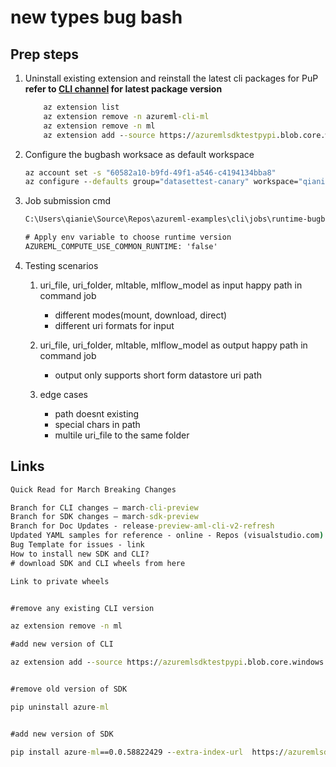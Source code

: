 # new types bug bash

## Prep steps
1. Uninstall existing extension and reinstall the latest cli packages for PuP
    **refer to [CLI channel](https://teams.microsoft.com/l/channel/19%3a0e07499759514cedb184f47791c95014%40thread.tacv2/CLI?groupId=13e1702e-ccb0-4b25-aff8-d637a92c658b&tenantId=72f988bf-86f1-41af-91ab-2d7cd011db47) for latest package version**
    ```cmd
        az extension list
        az extension remove -n azureml-cli-ml
        az extension remove -n ml
        az extension add --source https://azuremlsdktestpypi.blob.core.windows.net/wheels/sdk-cli-v2/ml-0.0.58822429-py3-none-any.whl --yes
    ```
2. Configure the bugbash worksace as default workspace
    ```cmd
    az account set -s "60582a10-b9fd-49f1-a546-c4194134bba8"
    az configure --defaults group="datasettest-canary" workspace="qianie-v2-bugbash-master"
    ```

3. Job submission cmd
    ```cmd
    C:\Users\qianie\Source\Repos\azureml-examples\cli\jobs\runtime-bugbash\lightgbm\iris> az ml job create --file .\job.yml

    # Apply env variable to choose runtime version
    AZUREML_COMPUTE_USE_COMMON_RUNTIME: 'false'
    ```

4. Testing scenarios
    1) uri_file, uri_folder, mltable, mlflow_model as input happy path in command job
        - different modes(mount, download, direct)
        - different uri formats for input
    2) uri_file, uri_folder, mltable, mlflow_model as output happy path in command job
        - output only supports short form datastore uri path

    2) edge cases
        - path doesnt existing
        - special chars in path
        - multile uri_file to the same folder


## Links
```cmd
Quick Read for March Breaking Changes

Branch for CLI changes – march-cli-preview
Branch for SDK changes – march-sdk-preview
Branch for Doc Updates - release-preview-aml-cli-v2-refresh
Updated YAML samples for reference - online - Repos (visualstudio.com)
Bug Template for issues - link
How to install new SDK and CLI?
# download SDK and CLI wheels from here

Link to private wheels


#remove any existing CLI version

az extension remove -n ml

#add new version of CLI

az extension add --source https://azuremlsdktestpypi.blob.core.windows.net/wheels/sdk-cli-v2/ml-0.0.58822429-py3-none-any.whl --yes


#remove old version of SDK

pip uninstall azure-ml


#add new version of SDK

pip install azure-ml==0.0.58822429 --extra-index-url  https://azuremlsdktestpypi.azureedge.net/sdk-cli-v2
```

